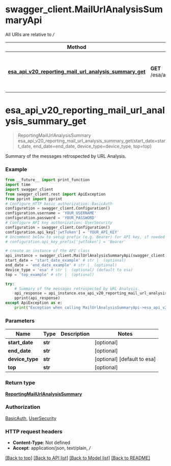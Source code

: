 # swagger_client.MailUrlAnalysisSummaryApi

All URIs are relative to */*

Method | HTTP request | Description
------------- | ------------- | -------------
[**esa_api_v20_reporting_mail_url_analysis_summary_get**](MailUrlAnalysisSummaryApi.md#esa_api_v20_reporting_mail_url_analysis_summary_get) | **GET** /esa/api/v2.0/reporting/mail_url_analysis_summary | Summary of the messages retrospected by URL Analysis.

# **esa_api_v20_reporting_mail_url_analysis_summary_get**
> ReportingMailUrlAnalysisSummary esa_api_v20_reporting_mail_url_analysis_summary_get(start_date=start_date, end_date=end_date, device_type=device_type, top=top)

Summary of the messages retrospected by URL Analysis.

### Example
```python
from __future__ import print_function
import time
import swagger_client
from swagger_client.rest import ApiException
from pprint import pprint
# Configure HTTP basic authorization: BasicAuth
configuration = swagger_client.Configuration()
configuration.username = 'YOUR_USERNAME'
configuration.password = 'YOUR_PASSWORD'
# Configure API key authorization: UserSecurity
configuration = swagger_client.Configuration()
configuration.api_key['jwtToken'] = 'YOUR_API_KEY'
# Uncomment below to setup prefix (e.g. Bearer) for API key, if needed
# configuration.api_key_prefix['jwtToken'] = 'Bearer'

# create an instance of the API class
api_instance = swagger_client.MailUrlAnalysisSummaryApi(swagger_client.ApiClient(configuration))
start_date = 'start_date_example' # str |  (optional)
end_date = 'end_date_example' # str |  (optional)
device_type = 'esa' # str |  (optional) (default to esa)
top = 'top_example' # str |  (optional)

try:
    # Summary of the messages retrospected by URL Analysis.
    api_response = api_instance.esa_api_v20_reporting_mail_url_analysis_summary_get(start_date=start_date, end_date=end_date, device_type=device_type, top=top)
    pprint(api_response)
except ApiException as e:
    print("Exception when calling MailUrlAnalysisSummaryApi->esa_api_v20_reporting_mail_url_analysis_summary_get: %s\n" % e)
```

### Parameters

Name | Type | Description  | Notes
------------- | ------------- | ------------- | -------------
 **start_date** | **str**|  | [optional] 
 **end_date** | **str**|  | [optional] 
 **device_type** | **str**|  | [optional] [default to esa]
 **top** | **str**|  | [optional] 

### Return type

[**ReportingMailUrlAnalysisSummary**](ReportingMailUrlAnalysisSummary.md)

### Authorization

[BasicAuth](../README.md#BasicAuth), [UserSecurity](../README.md#UserSecurity)

### HTTP request headers

 - **Content-Type**: Not defined
 - **Accept**: application/json, text/plain, */*

[[Back to top]](#) [[Back to API list]](../README.md#documentation-for-api-endpoints) [[Back to Model list]](../README.md#documentation-for-models) [[Back to README]](../README.md)

